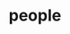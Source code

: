 ---
layout: profiles
permalink: /people/
title: people
description: current and former Ph.D. students
nav: true
nav_order: 6

profiles:
  # # if you want to include more than one profile, just replicate the following block
  # # and create one content file for each profile inside _pages/
  # - align: right
  #   image: {% https://github.com/alessant/alessant.github.io/raw/master/assets/img/prof_pic.jpg %}
  #   content: https://raw.githubusercontent.com/alessant/alessant.github.io/master/_pages/about.md
  #   image_circular: false # crops the image to make it circular
  #   more_info: >
  #     <p>ISISLab</p>
  # - align: left
  #   image: prof_pic.jpg
  #   content: about_einstein.md
  #   image_circular: false # crops the image to make it circular
  #   more_info: >
  #     <p>ISISLab</p>
  #     <p>Building 7, 2nd floor, Department of Computer Science </p>
  #     <p>Università di Salerno, Via Giovanni Paolo II, 132, 84084 Fisciano SA</p>
---